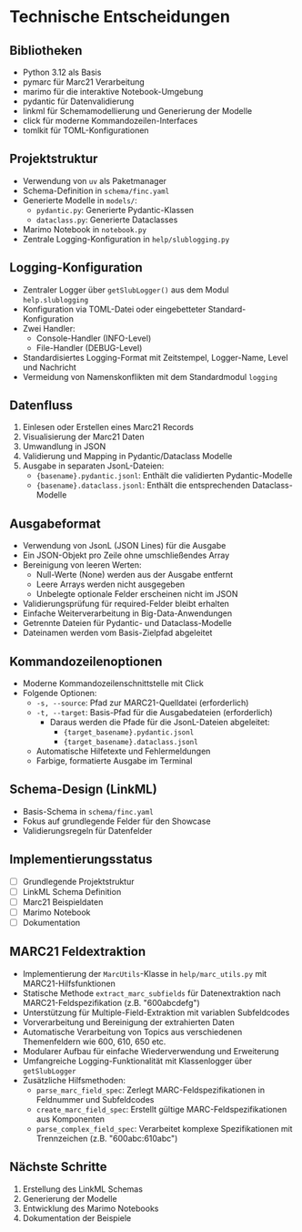# Technische Entscheidungen

## Bibliotheken
- Python 3.12 als Basis
- pymarc für Marc21 Verarbeitung
- marimo für die interaktive Notebook-Umgebung
- pydantic für Datenvalidierung
- linkml für Schemamodellierung und Generierung der Modelle
- click für moderne Kommandozeilen-Interfaces
- tomlkit für TOML-Konfigurationen

## Projektstruktur
- Verwendung von `uv` als Paketmanager
- Schema-Definition in `schema/finc.yaml`
- Generierte Modelle in `models/`:
  - `pydantic.py`: Generierte Pydantic-Klassen
  - `dataclass.py`: Generierte Dataclasses
- Marimo Notebook in `notebook.py`
- Zentrale Logging-Konfiguration in `help/slublogging.py`

## Logging-Konfiguration
- Zentraler Logger über `getSlubLogger()` aus dem Modul `help.slublogging`
- Konfiguration via TOML-Datei oder eingebetteter Standard-Konfiguration
- Zwei Handler:
  - Console-Handler (INFO-Level)
  - File-Handler (DEBUG-Level)
- Standardisiertes Logging-Format mit Zeitstempel, Logger-Name, Level und Nachricht
- Vermeidung von Namenskonflikten mit dem Standardmodul `logging`

## Datenfluss
1. Einlesen oder Erstellen eines Marc21 Records
2. Visualisierung der Marc21 Daten
3. Umwandlung in JSON
4. Validierung und Mapping in Pydantic/Dataclass Modelle
5. Ausgabe in separaten JsonL-Dateien:
   - `{basename}.pydantic.jsonl`: Enthält die validierten Pydantic-Modelle
   - `{basename}.dataclass.jsonl`: Enthält die entsprechenden Dataclass-Modelle

## Ausgabeformat
- Verwendung von JsonL (JSON Lines) für die Ausgabe
- Ein JSON-Objekt pro Zeile ohne umschließendes Array
- Bereinigung von leeren Werten:
  - Null-Werte (None) werden aus der Ausgabe entfernt
  - Leere Arrays werden nicht ausgegeben
  - Unbelegte optionale Felder erscheinen nicht im JSON
- Validierungsprüfung für required-Felder bleibt erhalten
- Einfache Weiterverarbeitung in Big-Data-Anwendungen
- Getrennte Dateien für Pydantic- und Dataclass-Modelle
- Dateinamen werden vom Basis-Zielpfad abgeleitet

## Kommandozeilenoptionen
- Moderne Kommandozeilenschnittstelle mit Click
- Folgende Optionen:
  - `-s, --source`: Pfad zur MARC21-Quelldatei (erforderlich)
  - `-t, --target`: Basis-Pfad für die Ausgabedateien (erforderlich)
    - Daraus werden die Pfade für die JsonL-Dateien abgeleitet:
      - `{target_basename}.pydantic.jsonl`
      - `{target_basename}.dataclass.jsonl`
  - Automatische Hilfetexte und Fehlermeldungen
  - Farbige, formatierte Ausgabe im Terminal

## Schema-Design (LinkML)
- Basis-Schema in `schema/finc.yaml`
- Fokus auf grundlegende Felder für den Showcase
- Validierungsregeln für Datenfelder

## Implementierungsstatus
- [ ] Grundlegende Projektstruktur
- [ ] LinkML Schema Definition
- [ ] Marc21 Beispieldaten
- [ ] Marimo Notebook
- [ ] Dokumentation

## MARC21 Feldextraktion
- Implementierung der `MarcUtils`-Klasse in `help/marc_utils.py` mit MARC21-Hilfsfunktionen
- Statische Methode `extract_marc_subfields` für Datenextraktion nach MARC21-Feldspezifikation (z.B. "600abcdefg")
- Unterstützung für Multiple-Field-Extraktion mit variablen Subfeldcodes
- Vorverarbeitung und Bereinigung der extrahierten Daten
- Automatische Verarbeitung von Topics aus verschiedenen Themenfeldern wie 600, 610, 650 etc.
- Modularer Aufbau für einfache Wiederverwendung und Erweiterung
- Umfangreiche Logging-Funktionalität mit Klassenlogger über `getSlubLogger`
- Zusätzliche Hilfsmethoden:
  - `parse_marc_field_spec`: Zerlegt MARC-Feldspezifikationen in Feldnummer und Subfeldcodes
  - `create_marc_field_spec`: Erstellt gültige MARC-Feldspezifikationen aus Komponenten
  - `parse_complex_field_spec`: Verarbeitet komplexe Spezifikationen mit Trennzeichen (z.B. "600abc:610abc")

## Nächste Schritte
1. Erstellung des LinkML Schemas
2. Generierung der Modelle
3. Entwicklung des Marimo Notebooks
4. Dokumentation der Beispiele
